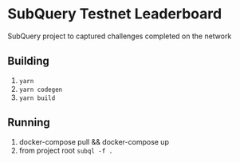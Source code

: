 # SubQuery Testnet Leaderboard

SubQuery project to captured challenges completed on the network

## Building

1) `yarn`
2) `yarn codegen`
3) `yarn build`

## Running

1) docker-compose pull && docker-compose up
2) from project root `subql -f .`
